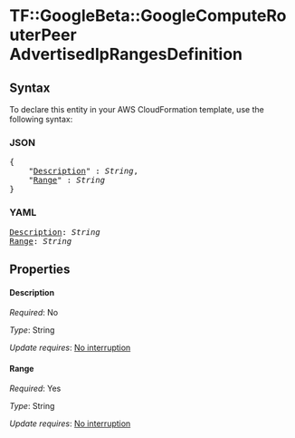 # TF::GoogleBeta::GoogleComputeRouterPeer AdvertisedIpRangesDefinition

## Syntax

To declare this entity in your AWS CloudFormation template, use the following syntax:

### JSON

<pre>
{
    "<a href="#description" title="Description">Description</a>" : <i>String</i>,
    "<a href="#range" title="Range">Range</a>" : <i>String</i>
}
</pre>

### YAML

<pre>
<a href="#description" title="Description">Description</a>: <i>String</i>
<a href="#range" title="Range">Range</a>: <i>String</i>
</pre>

## Properties

#### Description

_Required_: No

_Type_: String

_Update requires_: [No interruption](https://docs.aws.amazon.com/AWSCloudFormation/latest/UserGuide/using-cfn-updating-stacks-update-behaviors.html#update-no-interrupt)

#### Range

_Required_: Yes

_Type_: String

_Update requires_: [No interruption](https://docs.aws.amazon.com/AWSCloudFormation/latest/UserGuide/using-cfn-updating-stacks-update-behaviors.html#update-no-interrupt)

